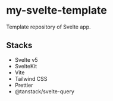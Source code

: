 # my-svelte-template
Template repository of Svelte app.

## Stacks
- Svelte v5
- SvelteKit
- Vite
- Tailwind CSS
- Prettier
- @tanstack/svelte-query
